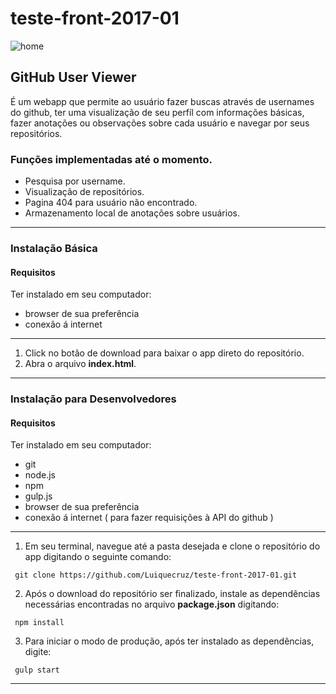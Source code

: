 # teste-front-2017-01

![home](https://cloud.githubusercontent.com/assets/12043837/25298705/db0c2cf0-26cd-11e7-9141-de48e19b9dd9.png)

## GitHub User Viewer
É um webapp que permite ao usuário fazer buscas através de usernames do github, ter uma visualização de seu perfíl com informações básicas, fazer anotações ou observações sobre cada usuário e navegar por seus repositórios.

### Funções implementadas até o momento.

* Pesquisa por username.
* Visualização de repositórios.
* Pagina 404 para usuário não encontrado.
* Armazenamento local de anotações sobre usuários.

---

### Instalação Básica
#### Requisitos
Ter instalado em seu computador:

* browser de sua preferência
* conexão á internet

---

1. Click no botão de download para baixar o app direto do repositório.
2. Abra o arquivo **index.html**.

---

### Instalação para Desenvolvedores
#### Requisitos
Ter instalado em seu computador:

* git
* node.js
* npm
* gulp.js
* browser de sua preferência
* conexão á internet ( para fazer requisições à API do github )

---

1. Em seu terminal, navegue até a pasta desejada e clone o repositório do app digitando o seguinte comando:

 ```
  git clone https://github.com/Luiquecruz/teste-front-2017-01.git
 ```

2. Após o download do repositório ser finalizado,  instale as dependências necessárias encontradas no arquivo **package.json** digitando:

 ```
  npm install
 ```

3. Para iniciar o modo de produção, após ter instalado as dependências, digite:

 ```
  gulp start
 ```

 ---